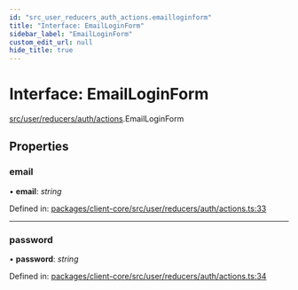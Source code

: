 ```yaml
---
id: "src_user_reducers_auth_actions.emailloginform"
title: "Interface: EmailLoginForm"
sidebar_label: "EmailLoginForm"
custom_edit_url: null
hide_title: true
---
```


# Interface: EmailLoginForm

[src/user/reducers/auth/actions](../modules/src_user_reducers_auth_actions.md).EmailLoginForm

## Properties

### email

• **email**: *string*

Defined in: [packages/client-core/src/user/reducers/auth/actions.ts:33](https://github.com/xr3ngine/xr3ngine/blob/77d12cea0/packages/client-core/src/user/reducers/auth/actions.ts#L33)

___

### password

• **password**: *string*

Defined in: [packages/client-core/src/user/reducers/auth/actions.ts:34](https://github.com/xr3ngine/xr3ngine/blob/77d12cea0/packages/client-core/src/user/reducers/auth/actions.ts#L34)
